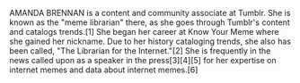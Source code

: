 AMANDA BRENNAN is a content and community associate at Tumblr. She is known as the "meme librarian" there, as she goes through Tumblr's content and catalogs trends.[1] She began her career at Know Your Meme where she gained her nickname. Due to her history cataloging trends, she also has been called, "The Librarian for the Internet."[2] She is frequently in the news called upon as a speaker in the press[3][4][5] for her expertise on internet memes and data about internet memes.[6]

